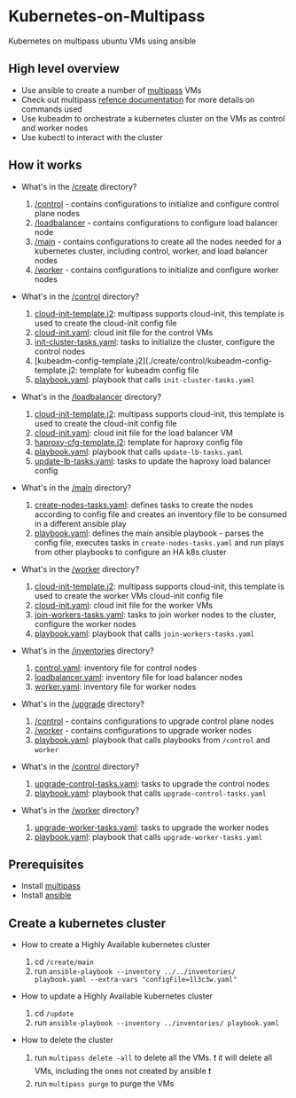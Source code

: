 # Kubernetes-on-Multipass
Kubernetes on multipass ubuntu VMs using ansible

## High level overview
- Use ansible to create a number of [multipass](https://multipass.run/) VMs
- Check out multipass [refence documentation](https://multipass.run/docs/reference) for more details on commands used
- Use kubeadm to orchestrate a kubernetes cluster on the VMs as control and worker nodes
- Use kubectl to interact with the cluster

## How it works
- What's in the [/create](./create/) directory?
    1. [/control](./create/control/) - contains configurations to initialize and configure control plane nodes
    1. [/loadbalancer](./create/loadbalancer/) - contains configurations to configure load balancer node
    1. [/main](./create/main/) - contains configurations to create all the nodes needed for a kubernetes cluster, including control, worker, and load balancer nodes
    1. [/worker](./create/worker/) - contains configurations to initialize and configure worker nodes

- What's in the [/control](./create/control/) directory?
    1. [cloud-init-template.j2](./create/control/cloud-init-template.j2): multipass supports cloud-init, this template is used to create the cloud-init config file
    1. [cloud-init.yaml](./create/control/cloud-init-template.j2): cloud init file for the control VMs
    1. [init-cluster-tasks.yaml](./create/control/init-cluster-tasks.yaml): tasks to initialize the cluster, configure the control nodes
    1. [kubeadm-config-template.j2](./create/control/kubeadm-config-template.j2: template for kubeadm config file
    1. [playbook.yaml](./create/control/playbook.yaml): playbook that calls `init-cluster-tasks.yaml`

- What's in the [/loadbalancer](./create/loadbalancer/) directory?
    1. [cloud-init-template.j2](./create/loadbalancer/cloud-init-template.j2): multipass supports cloud-init, this template is used to create the cloud-init config file
    1. [cloud-init.yaml](./create/loadbalancer/cloud-init.yaml): cloud init file for the load balancer VM
    1. [haproxy-cfg-template.j2](./create/loadbalancer/haproxy-cfg-template.j2): template for haproxy config file
    1. [playbook.yaml](./create/loadbalancer/playbook.yaml): playbook that calls `update-lb-tasks.yaml`
    1. [update-lb-tasks.yaml](./create/loadbalancer/update-lb-tasks.yaml): tasks to update the haproxy load balancer config

- What's in the [/main](./create/main/) directory?
    1. [create-nodes-tasks.yaml](./create/main/create-nodes-tasks.yaml): defines tasks to create the nodes according to config file and creates an inventory file to be consumed in a different ansible play
    1. [playbook.yaml](./create/main/playbook.yaml): defines the main ansible playbook - parses the config file, executes tasks in `create-nodes-tasks.yaml` and run plays from other playbooks to configure an HA k8s cluster

- What's in the [/worker](./create/worker/) directory?
    1. [cloud-init-template.j2](./create/worker/cloud-init-template.j2): multipass supports cloud-init, this template is used to create the worker VMs cloud-init config file
    1. [cloud-init.yaml](./create/worker/cloud-init.yaml): cloud init file for the worker VMs    
    1. [join-workers-tasks.yaml](./create/worker/join-workers-tasks.yaml): tasks to join worker nodes to the cluster, configure the worker nodes
    1. [playbook.yaml](./create/worker/playbook.yaml): playbook that calls `join-workers-tasks.yaml`

- What's in the [/inventories](./inventories/) directory?
    1. [control.yaml](./inventories/control.yaml): inventory file for control nodes
    1. [loadbalancer.yaml](./inventories/loadbalancer.yaml): inventory file for load balancer nodes
    1. [worker.yaml](./inventories/worker.yaml): inventory file for worker nodes

- What's in the [/upgrade](./upgrade/) directory?
    1. [/control](./upgrade/control/) - contains configurations to upgrade control plane nodes
    1. [/worker](./upgrade/worker/) - contains configurations to upgrade worker nodes
    1. [playbook.yaml](./upgrade/playbook.yaml): playbook that calls playbooks from `/control` and `worker`

- What's in the [/control](./upgrade/control/) directory?
    1. [upgrade-control-tasks.yaml](./upgrade/control/upgrade-control-tasks.yaml): tasks to upgrade the control nodes
    1. [playbook.yaml](./upgrade/control/playbook.yaml): playbook that calls `upgrade-control-tasks.yaml`

- What's in the [/worker](./upgrade/worker/) directory?
    1. [upgrade-worker-tasks.yaml](./upgrade/worker/upgrade-worker-tasks.yaml): tasks to upgrade the worker nodes
    1. [playbook.yaml](./upgrade/worker/playbook.yaml): playbook that calls `upgrade-worker-tasks.yaml`

## Prerequisites
- Install [multipass](https://multipass.run/)
- Install [ansible](https://docs.ansible.com/ansible/latest/installation_guide/intro_installation.html)

## Create a kubernetes cluster

- How to create a Highly Available kubernetes cluster
    1. cd `/create/main`
    1. run `ansible-playbook --inventory ../../inventories/ playbook.yaml --extra-vars "configFile=1l3c3w.yaml"`

- How to update a Highly Available kubernetes cluster
    1. cd `/update`
    1. run `ansible-playbook --inventory ../inventories/ playbook.yaml`

- How to delete the cluster
    1. run `multipass delete -all` to delete all the VMs. ❗ it will delete all VMs, including the ones not created by ansible ❗
    1. run `multipass purge` to purge the VMs